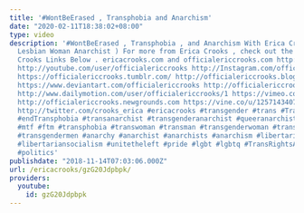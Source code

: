 ```yaml
---
title: '#WontBeErased , Transphobia and Anarchism'
date: "2020-02-11T18:38:02+08:00"
type: video
description: '#WontBeErased , Transphobia , and Anarchism With Erica Crooks ( Transgender
  Lesbian Woman Anarchist ) For more from Erica Crooks , check out the Official Erica
  Crooks Links Below . ericacrooks.com and officialericcrooks.com http://facebook.com/officialericcrooks
  http://youtube.com/user/officialericcrooks http://Instagram.com/officialericcrooks/
  https://officialericcrooks.tumblr.com/ http://officialericcrooks.blogspot.com/ https://officialericcrooks.wordpress.com
  https://www.deviantart.com/officialericcrooks http://officialericcrooks.newgrounds.com/follow
  http://www.dailymotion.com/user/officialericcrooks/1 https://vimeo.com/officialericcrooks
  http://officialericcrooks.newgrounds.com https://vine.co/u/1257143407999610880 https://www.pinterest.com/officialec1/
  http://twitter.com/crooks_erica #ericacrooks #transgender #trans #TransLivesMatter
  #endTransphobia #transanarchist #transgenderanarchist #queeranarchists #anarchoqueer
  #mtf #ftm #transphobia #transwoman #transman #transgenderwoman #transgenderman #transmen
  #transgendermen #anarchy #anarchist #anarchists #anarchism #libertariansocialist
  #libertariansocialism #unitetheleft #pride #lgbt #lgbtq #TransRightsAreHumanRights
  #politics'
publishdate: "2018-11-14T07:03:06.000Z"
url: /ericacrooks/gzG20Jdpbpk/
providers:
  youtube:
    id: gzG20Jdpbpk
---
```

